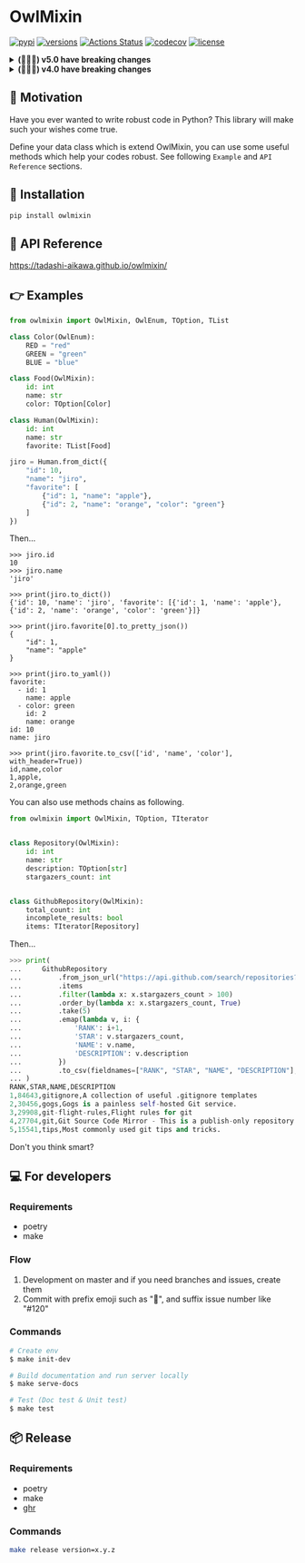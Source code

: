 # OwlMixin

[![pypi](https://img.shields.io/pypi/v/owlmixin.svg)](https://pypi.org/project/owlmixin/)
[![versions](https://img.shields.io/pypi/pyversions/owlmixin.svg)](https://pypi.org/project/owlmixin/)
[![Actions Status](https://github.com/tadashi-aikawa/owlmixin/workflows/Tests/badge.svg)](https://github.com/tadashi-aikawa/owlmixin/actions)
[![codecov](https://codecov.io/gh/tadashi-aikawa/owlmixin/branch/master/graph/badge.svg)](https://codecov.io/gh/tadashi-aikawa/owlmixin)
[![license](https://img.shields.io/github/license/mashape/apistatus.svg)]()


<details>
    <summary><b>(ﾟ∀ﾟ) v5.0 have breaking changes</b></summary>
    <div>

* `TIterator#group_by`
  * Return `TDict[TList[T]]` instead of `TDict[TIterator[T]]`
    </div>
</details>

<details>
    <summary><b>(ﾟ∀ﾟ) v4.0 have breaking changes</b></summary>
    <div>

* `OwlMixin`
  * Must use keyword arguments in `from_XXX` and `to_XXX` except for some ones
  * `from_csvf` -> `from_csvf_to_list`
* `TList`
  * `head` -> `take`
  * `partial` -> `partition` (switch left and right)
* `transformers.XXX`
  * Must use keyword arguments in
    * `to_dict`
    * `to_dicts`
    * `to_json`
    * `to_jsonf`
    * `to_yaml`
    * `to_yamlf`
    * `to_csv`
    * `to_csvf`
    </div>
</details>


## 💪 Motivation

Have you ever wanted to write robust code in Python? This library will make such your wishes come true.

Define your data class which is extend OwlMixin, you can use some useful methods which help your codes robust.
See following `Example` and `API Reference` sections.


## 💃 Installation

```bash
pip install owlmixin
```


## 📜 API Reference

https://tadashi-aikawa.github.io/owlmixin/


## 👉 Examples

```python
from owlmixin import OwlMixin, OwlEnum, TOption, TList

class Color(OwlEnum):
    RED = "red"
    GREEN = "green"
    BLUE = "blue"

class Food(OwlMixin):
    id: int
    name: str
    color: TOption[Color]

class Human(OwlMixin):
    id: int
    name: str
    favorite: TList[Food]

jiro = Human.from_dict({
    "id": 10,
    "name": "jiro",
    "favorite": [
        {"id": 1, "name": "apple"},
        {"id": 2, "name": "orange", "color": "green"}
    ]
})
```

Then...

```
>>> jiro.id
10
>>> jiro.name
'jiro'

>>> print(jiro.to_dict())
{'id': 10, 'name': 'jiro', 'favorite': [{'id': 1, 'name': 'apple'}, {'id': 2, 'name': 'orange', 'color': 'green'}]}

>>> print(jiro.favorite[0].to_pretty_json())
{
    "id": 1,
    "name": "apple"
}

>>> print(jiro.to_yaml())
favorite:
  - id: 1
    name: apple
  - color: green
    id: 2
    name: orange
id: 10
name: jiro

>>> print(jiro.favorite.to_csv(['id', 'name', 'color'], with_header=True))
id,name,color
1,apple,
2,orange,green
```

You can also use methods chains as following.

```python
from owlmixin import OwlMixin, TOption, TIterator


class Repository(OwlMixin):
    id: int
    name: str
    description: TOption[str]
    stargazers_count: int


class GithubRepository(OwlMixin):
    total_count: int
    incomplete_results: bool
    items: TIterator[Repository]
```

Then...

```python
>>> print(
...     GithubRepository
...         .from_json_url("https://api.github.com/search/repositories?q=git")
...         .items
...         .filter(lambda x: x.stargazers_count > 100)
...         .order_by(lambda x: x.stargazers_count, True)
...         .take(5)
...         .emap(lambda v, i: {
...             'RANK': i+1,
...             'STAR': v.stargazers_count,
...             'NAME': v.name,
...             'DESCRIPTION': v.description
...         })
...         .to_csv(fieldnames=["RANK", "STAR", "NAME", "DESCRIPTION"], with_header=True)
... )
RANK,STAR,NAME,DESCRIPTION
1,84643,gitignore,A collection of useful .gitignore templates
2,30456,gogs,Gogs is a painless self-hosted Git service.
3,29908,git-flight-rules,Flight rules for git
4,27704,git,Git Source Code Mirror - This is a publish-only repository and all pull requests are ignored. Please follow Documentation/SubmittingPatches procedure for any of your improvements.
5,15541,tips,Most commonly used git tips and tricks.
```

Don't you think smart?


## 💻 For developers

### Requirements

* poetry
* make

### Flow

1. Development on master and if you need branches and issues, create them
2. Commit with prefix emoji such as "📝", and suffix issue number like "#120"

### Commands

```bash
# Create env
$ make init-dev

# Build documentation and run server locally
$ make serve-docs

# Test (Doc test & Unit test)
$ make test
```


## 📦 Release

### Requirements

* poetry
* make
* [ghr]

[ghr]: https://github.com/tcnksm/ghr

### Commands

```bash
make release version=x.y.z
```
